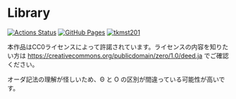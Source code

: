 # Library
[![Actions Status](https://github.com/tkmst201/Library/workflows/verify/badge.svg)](https://github.com/tkmst201/Library/actions)
[![GitHub Pages](https://img.shields.io/static/v1?label=GitHub+Pages&message=+&color=brightgreen&logo=github)](https://tkmst201.github.io/Library/)
[![tkmst201](https://img.shields.io/endpoint?url=https%3A%2F%2Fatcoder-badges.now.sh%2Fapi%2Fatcoder%2Fjson%2Ftkmst201)](https://atcoder.jp/users/tkmst201)

本作品はCC0ライセンスによって許諾されています。ライセンスの内容を知りたい方は https://creativecommons.org/publicdomain/zero/1.0/deed.ja でご確認ください。

オーダ記法の理解が怪しいため、Θ と O の区別が間違っている可能性が高いです。
